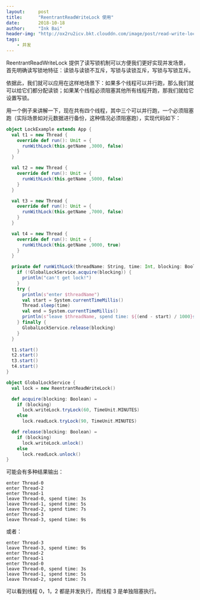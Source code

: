 ```yaml
---
layout:     post
title:      "ReentrantReadWriteLock 使用"
date:       2018-10-18
author:     "Ink Bai"
header-img: "http://ox2ru2icv.bkt.clouddn.com/image/post/read-write-lock.jpg"
tags:
    - 并发
---
```

ReentrantReadWriteLock 提供了读写锁机制可以方便我们更好实现并发场景，首先明确读写锁地特征：读锁与读锁不互斥，写锁与读锁互斥，写锁与写锁互斥。

依据此，我们就可以应用在这样地场景下：如果多个线程可以并行跑，那么我们就可以给它们都分配读锁；如果某个线程必须阻塞其他所有线程开跑，那我们就给它设置写锁。

用一个例子来讲解一下，现在共有四个线程，其中三个可以并行跑，一个必须阻塞跑（实际场景如对元数据进行备份，这种情况必须阻塞跑），实现代码如下：

```scala
object LockExample extends App {
  val t1 = new Thread {
    override def run(): Unit = {
      runWithLock(this.getName ,3000, false)
    }
  }

  val t2 = new Thread {
    override def run(): Unit = {
      runWithLock(this.getName ,5000, false)
    }
  }

  val t3 = new Thread {
    override def run(): Unit = {
      runWithLock(this.getName ,7000, false)
    }
  }

  val t4 = new Thread {
    override def run(): Unit = {
      runWithLock(this.getName ,9000, true)
    }
  }

  private def runWithLock(threadName: String, time: Int, blocking: Boolean) = {
    if (!GlobalLockService.acquire(blocking)) {
      println("can't get lock!")
    }
    try {
      println(s"enter $threadName")
      val start = System.currentTimeMillis()
      Thread.sleep(time)
      val end = System.currentTimeMillis()
      println(s"leave $threadName, spend time: ${(end - start) / 1000}s")
    } finally {
      GlobalLockService.release(blocking)
    }
  }

  t1.start()
  t2.start()
  t3.start()
  t4.start()
}

object GlobalLockService {
  val lock = new ReentrantReadWriteLock()

  def acquire(blocking: Boolean) =
    if (blocking)
      lock.writeLock.tryLock(60, TimeUnit.MINUTES)
    else
      lock.readLock.tryLock(90, TimeUnit.MINUTES)

  def release(blocking: Boolean) =
    if (blocking)
      lock.writeLock.unlock()
    else
      lock.readLock.unlock()
}
```

可能会有多种结果输出：

```
enter Thread-0
enter Thread-2
enter Thread-1
leave Thread-0, spend time: 3s
leave Thread-1, spend time: 5s
leave Thread-2, spend time: 7s
enter Thread-3
leave Thread-3, spend time: 9s
```

或者：

```
enter Thread-3
leave Thread-3, spend time: 9s
enter Thread-2
enter Thread-1
enter Thread-0
leave Thread-0, spend time: 3s
leave Thread-1, spend time: 5s
leave Thread-2, spend time: 7s
```

可以看到线程 0，1，2 都是并发执行，而线程 3 是单独阻塞执行。
